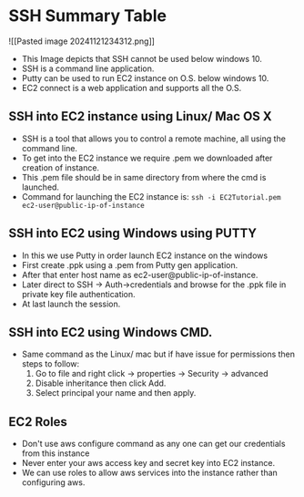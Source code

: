 
# SSH Summary Table

![[Pasted image 20241121234312.png]]

- This Image depicts that SSH cannot be used below windows 10.
- SSH is a command line application.
- Putty can be used to run EC2 instance on O.S. below windows 10.
- EC2 connect is a web application and supports all the O.S.

## SSH into EC2 instance using Linux/ Mac OS X

- SSH is a tool that allows you to control a remote machine, all using the command line.
- To get into the EC2 instance we require .pem we downloaded after creation of instance.
- This .pem file should be in same directory from where the cmd is launched.
- Command for launching the EC2 instance is:
	`ssh -i EC2Tutorial.pem ec2-user@public-ip-of-instance`

## SSH into EC2 using Windows using PUTTY

- In this we use Putty in order launch EC2 instance on the windows
- First create .ppk using a .pem from Putty gen application.
- After that enter host name as ec2-user@public-ip-of-instance.
- Later direct to SSH -> Auth->credentials and browse for the .ppk file in private key file authentication.
- At last launch the session.

## SSH into EC2 using Windows CMD.

- Same command as the Linux/ mac but if have issue for permissions then steps to follow:
	1. Go to file and right click -> properties -> Security -> advanced
	2. Disable inheritance then click Add.
	3.  Select principal your name and then apply.


## EC2 Roles

- Don't use aws configure command as any one can get our credentials from this instance
- Never enter your aws access key and secret key into EC2 instance.
- We can use roles to allow aws services into the instance rather than configuring aws.